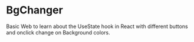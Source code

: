 # BgChanger
Basic Web to learn about the UseState hook in React with different buttons and onclick change on Background colors.
